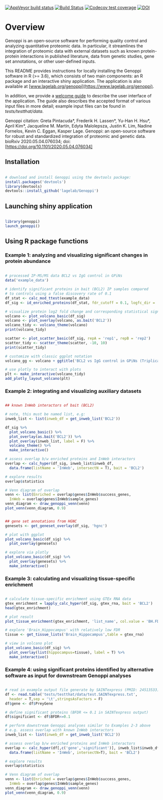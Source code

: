 
<!-- badges: start -->
[![AppVeyor build status](https://ci.appveyor.com/api/projects/status/github/lagelab/Genoppi?branch=master&svg=true)](https://ci.appveyor.com/project/lagelab/genoppi-j8jha)
[![Build Status](https://travis-ci.com/lagelab/Genoppi.svg?branch=master)](https://travis-ci.com/lagelab/Genoppi)
[![Codecov test coverage](https://codecov.io/gh/lagelab/Genoppi/branch/master/graph/badge.svg)](https://codecov.io/gh/lagelab/Genoppi?branch=master)
[![DOI](https://zenodo.org/badge/83465982.svg)](https://zenodo.org/badge/latestdoi/83465982)
<!-- badges: end -->


# Overview

Genoppi is an open-source software for performing quality control and analyzing quantitative proteomic data. In particular, it streamlines the integration of proteomic data with external datasets such as known protein-protein interactions in published literature, data from genetic studies, gene set annotations, or other user-defined inputs.

This README provides instructions for locally installing the Genoppi software in R (>= 3.6), which consists of two main components: an R package and an interactive shiny application. The application is also available at [www.lagelab.org/genoppi](https://www.lagelab.org/genoppi).

In addition, we provide a [welcome guide](inst/shiny-examples/myapp/www/welcome_guide_v1.0.0_210210.pdf) to describe the user interface of the application. The guide also describes the accepted format of various input files in more detail; example input files can be found in *tests/testthat/data*.

Genoppi citation:
Greta Pintacuda*, Frederik H. Lassen*, Yu-Han H. Hsu*, April Kim*, Jacqueline M. Martín, Edyta Malolepsza, Justin K. Lim, Nadine Fornelos, Kevin C. Eggan, Kasper Lage. Genoppi: an open-source software for robust and standardized integration of proteomic and genetic data. bioRxiv 2020.05.04.076034; doi: [https://doi.org/10.1101/2020.05.04.076034]


## Installation
```R

# download and install Genoppi using the devtools package:
install.packages('devtools')
library(devtools)
devtools::install_github('lagelab/Genoppi')

```

## Launching shiny application
```R

library(genoppi)
launch_genoppi()

```

## Using R package functions

### Example 1: analyzing and visualizing significant changes in protein abundance
```R
  
# processed IP-MS/MS data BCL2 vs IgG control in GPiNs
data('example_data')

# identify significant proteins in bait (BCL2) IP samples compared 
# to controls using a false discovery rate of 0.1
df_stat <- calc_mod_ttest(example_data)
df_sig <- id_enriched_proteins(df_stat, fdr_cutoff = 0.1, logfc_dir = 'positive')

# visualize protein log2 fold change and corresponding statistical significance
volcano <- plot_volcano_basic(df_sig)
volcano <- plot_overlay(volcano, as.bait('BCL2'))
volcano_tidy <- volcano_theme(volcano)
print(volcano_tidy)

scatter <- plot_scatter_basic(df_sig, repA = 'rep1', repB = 'rep2')
scatter_tidy <- scatter_theme(scatter, -10, 10)
print(scatter_tidy)

# customize with classic ggplot notation
volcano_gg <- volcano + ggtitle('BCL2 vs IgG control in GPiNs (Triplicate)')

# use plotly to interact with plots
plt <- make_interactive(volcano_tidy)
add_plotly_layout_volcano(plt)

```

### Example 2: integrating and visualizing auxiliary datasets 
```R

## known InWeb interactors of bait (BCL2)

# note, this must be named list, e.g: 
inweb_list <- list(inweb_df = get_inweb_list('BCL2'))

df_sig %>% 
  plot_volcano_basic() %>%
  plot_overlay(as.bait('BCL2')) %>%
  plot_overlay(inweb_list, label = F) %>%
  volcano_theme() %>%
  make_interactive()

# assess overlap b/w enriched proteins and InWeb interactors
overlap <- calc_hyper(df_sig, inweb_list$inweb_df, 
  data.frame(listName = 'InWeb', intersectN = T), bait = 'BCL2')

# explore results
overlap$statistics

# Venn diagram of overlap
venn <- list(Enriched = overlap$genes$InWeb$success_genes,
  InWeb = overlap$genes$InWeb$sample_genes)
venn_diagram <- draw_genoppi_venn(venn)
plot_venn(venn_diagram, 0.9)


## gene set annotations from HGNC 
genesets <- get_geneset_overlay(df_sig, 'hgnc')

# plot with ggplot
plot_volcano_basic(df_sig) %>%
  plot_overlay(genesets)

# explore via plotly
plot_volcano_basic(df_sig) %>%
  plot_overlay(genesets) %>%
  make_interactive()

```

### Example 3: calculating and visualizing tissue-specific enrichment
```R

# calculate tissue-specific enrichment using GTEx RNA data
gtex_enrichment = lapply_calc_hyper(df_sig, gtex_rna, bait = 'BCL2')
head(gtex_enrichment)

# plot result
plot_tissue_enrichment(gtex_enrichment, 'list_name', col.value = 'BH.FDR', ylab = 'FDR')

# explore 'Brain_Hippocampus' with relatively low FDR
tissue <- get_tissue_lists('Brain_Hippocampus',table = gtex_rna)

# view in volcano plot
plot_volcano_basic(df_sig) %>%
  plot_overlay(list(hippocampus=tissue), label = T) %>%
  make_interactive()

```

### Example 4: using significant proteins identified by alternative software as input for downstream Genoppi analyses
```R

# read in example output file generate by SAINTexpress (PMID: 24513533)
df <- read.table('tests/testthat/data/test.SAINTexpress.txt',
  header = T,sep = '\t',stringsAsFactors = F)
df$gene <- df$PreyGene

# define significant proteins (BFDR <= 0.1 in SAINTexpress output)
df$significant <- df$BFDR<=0.1

# perform downstream Genoppi analyses similar to Examples 2-3 above
# e.g. assess overlap with known InWeb interactors
inweb_list <- list(inweb_df = get_inweb_list('BCL2'))

# assess overlap b/w enriched proteins and InWeb interactors
overlap <- calc_hyper(df[,c('gene','significant')], inweb_list$inweb_df,
  data.frame(listName = 'InWeb', intersectN=T), bait = 'BCL2')

# explore results
overlap$statistics

# Venn diagram of overlap
venn <- list(Enriched = overlap$genes$InWeb$success_genes,
  InWeb = overlap$genes$InWeb$sample_genes)
venn_diagram <- draw_genoppi_venn(venn)
plot_venn(venn_diagram, 0.9)

``` 

